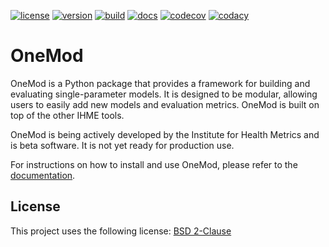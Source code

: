 <!--- README template from https://github.com/scottydocs/README-template.md -->
[![license](https://img.shields.io/pypi/l/OneMod)](https://github.com/ihmeuw-msca/OneMod/blob/main/LICENSE)
[![version](https://img.shields.io/pypi/v/OneMod)](https://pypi.org/project/OneMod)
[![build](https://img.shields.io/github/actions/workflow/status/ihmeuw-msca/OneMod/build.yml?branch=main)](https://github.com/ihmeuw-msca/OneMod/actions)
[![docs](https://img.shields.io/badge/docs-here-green)](https://ihmeuw-msca.github.io/OneMod)
[![codecov](https://img.shields.io/codecov/c/github/ihmeuw-msca/OneMod)](https://codecov.io/gh/ihmeuw-msca/OneMod)
[![codacy](https://img.shields.io/codacy/grade/ae72a07785f5469eac234d1f6bdf555f)](https://app.codacy.com/gh/ihmeuw-msca/OneMod/dashboard?utm_source=gh&utm_medium=referral&utm_content=&utm_campaign=Badge_grade)


# OneMod

OneMod is a Python package that provides a framework for building and evaluating
single-parameter models. It is designed to be modular, allowing users to easily
add new models and evaluation metrics. OneMod is built on top of the other
IHME tools.

OneMod is being actively developed by the Institute for Health Metrics and is
beta software. It is not yet ready for production use.

For instructions on how to install and use OneMod, please refer to the
[documentation](https://ihmeuw-msca.github.io/OneMod/).

## License

This project uses the following license: [BSD 2-Clause](./LICENSE)
